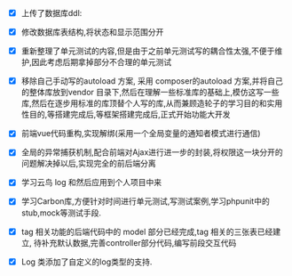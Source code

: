 - [x] 上传了数据库ddl:
- [x] 修改数据库表结构,将状态和显示范围分开

- [x] 重新整理了单元测试的内容,但是由于之前单元测试写的耦合性太强,不便于维护,因此考虑后期拿掉部分不合理的单元测试
- [x] 移除自己手动写的autoload 方案, 采用 composer的autoload 方案,并将自己的整体库放到vendor 目录下,然后在理解一些标准库的基础上,模仿这写一些库,然后在逐步用标准的库顶替个人写的库,从而兼顾造轮子的学习目的和实用性目的,等搭建完成后,等框架搭建完成后,正式开始功能大开发

- [x] 前端vue代码重构,实现解绑(采用一个全局变量的通知者模式进行通信)
- [x] 全局的异常捕获机制,配合前端对Ajax进行进一步的封装,将权限这一块分开的问题解决掉以后,实现完全的前后端分离

- [x] 学习云鸟 log 和然后应用到个人项目中来
- [x] 学习Carbon库,方便针对时间进行单元测试,写测试案例,学习phpunit中的stub,mock等测试手段.
- [x] tag 相关功能的后端代码中的 model 部分已经完成,tag 相关的三张表已经建立, 待补充默认数据,完善controller部分代码,编写前段交互代码
- [x] Log 类添加了自定义的log类型的支持.
